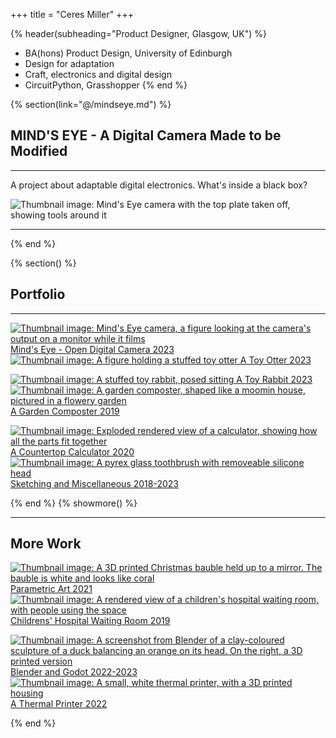 +++
title = "Ceres Miller"
+++

{% header(subheading="Product Designer, Glasgow, UK") %}
- BA(hons) Product Design, University of Edinburgh
- Design for adaptation
- Craft, electronics and digital design
- CircuitPython, Grasshopper
{% end %}

{% section(link="@/mindseye.md") %}

MIND'S EYE - A Digital Camera Made to be Modified
-------------------------------------------------

* * *

A project about adaptable digital electronics. What's inside a black box?

![Thumbnail image: Mind's Eye camera with the top plate taken off, showing tools around it](/img/mindseye-6.jpg)

* * *

{% end %}

{% section() %}

Portfolio
---------

* * *

 [![Thumbnail image: Mind's Eye camera, a figure looking at the camera's output on a monitor while it films](/img/mindseye-1.jpg) Mind's Eye - Open Digital Camera 2023](mindseye.html)[![Thumbnail image: A figure holding a stuffed toy otter](/img/otter-01.jpg) A Toy Otter 2023](otter.html)

 [![Thumbnail image: A stuffed toy rabbit, posed sitting](/img/bunny-02.jpg) A Toy Rabbit 2023](rabbit.html)[![Thumbnail image: A garden composter, shaped like a moomin house, pictured in a flowery garden](/img/composter-1.jpg) A Garden Composter 2019](composter.html)

 [![Thumbnail image: Exploded rendered view of a calculator, showing how all the parts fit together](/img/calculator-4.jpg) A Countertop Calculator 2020](calculator.html)[![Thumbnail image: A pyrex glass toothbrush with removeable silicone head](/img/misc-1.jpg) Sketching and Miscellaneous 2018-2023](misc.html)

{% end %}
{% showmore() %}

* * *

More Work
---------

 [![Thumbnail image: A 3D printed Christmas bauble held up to a mirror. The bauble is white and looks like coral](/img/parametric-1.jpg) Parametric Art 2021](parametric.html)[![Thumbnail image: A rendered view of a children's hospital waiting room, with people using the space](/img/hospital-7.jpg) Childrens' Hospital Waiting Room 2019](hospital.html)

 [![Thumbnail image: A screenshot from Blender of a clay-coloured sculpture of a duck balancing an orange on its head. On the right, a 3D printed version](/img/blendergodot-3.jpg) Blender and Godot 2022-2023](blendergodot.html)[![Thumbnail image: A small, white thermal printer, with a 3D printed housing](/img/littleprinter-2.jpg) A Thermal Printer 2022](littleprinter.html)

{% end %}

